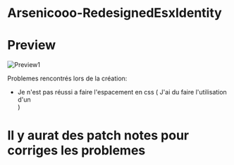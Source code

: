 # Arsenicooo-RedesignedEsxIdentity

# Preview
![Preview1](https://cdn.discordapp.com/attachments/1202595947063017583/1202596486920151100/image.png?ex=65ce0841&is=65bb9341&hm=cdfe54077de9d8bb5f56ecdea92384f7dc41e799ca11f0e82bb0d64a8faf4570&)


Problemes rencontrés lors de la création:
- Je n'est pas réussi a faire l'espacement en css ( J'ai du faire l'utilisation d'un </br> )


# Il y aurat des patch notes pour corriges les problemes
